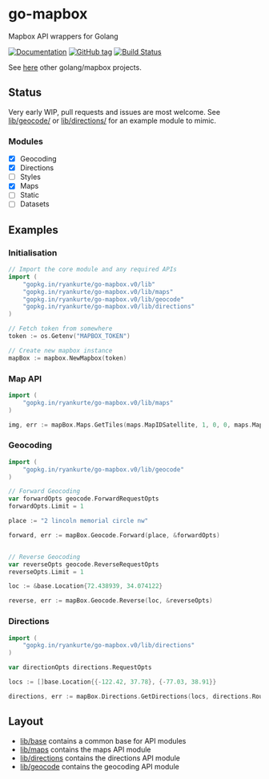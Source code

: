 # go-mapbox

Mapbox API wrappers for Golang

[![Documentation](https://img.shields.io/badge/docs-godoc-blue.svg)](https://godoc.org/github.com/ryankurte/go-mapbox)
[![GitHub tag](https://img.shields.io/github/tag/ryankurte/go-mapbox.svg)](https://github.com/ryankurte/go-mapbox)
[![Build Status](https://travis-ci.org/ryankurte/go-mapbox.svg?branch=master)](https://travis-ci.org/ryankurte/go-mapbox)

See [here](https://golanglibs.com/top?q=mapbox) other golang/mapbox projects.

## Status

Very early WIP, pull requests and issues are most welcome. See [lib/geocode/](lib/geocode) or [lib/directions/](lib/directions) for an example module to mimic.

### Modules

- [X] Geocoding
- [X] Directions
- [ ] Styles
- [X] Maps
- [ ] Static
- [ ] Datasets

## Examples

### Initialisation

```go
// Import the core module and any required APIs
import (
    "gopkg.in/ryankurte/go-mapbox.v0/lib"
    "gopkg.in/ryankurte/go-mapbox.v0/lib/maps"
    "gopkg.in/ryankurte/go-mapbox.v0/lib/geocode"
    "gopkg.in/ryankurte/go-mapbox.v0/lib/directions"
)

// Fetch token from somewhere
token := os.Getenv("MAPBOX_TOKEN")

// Create new mapbox instance
mapBox := mapbox.NewMapbox(token)

```

### Map API
``` go
import (
    "gopkg.in/ryankurte/go-mapbox.v0/lib/maps"
)

img, err := mapBox.Maps.GetTiles(maps.MapIDSatellite, 1, 0, 0, maps.MapFormatJpg90, true)
```

### Geocoding

```go
import (
    "gopkg.in/ryankurte/go-mapbox.v0/lib/geocode"
)

// Forward Geocoding
var forwardOpts geocode.ForwardRequestOpts
forwardOpts.Limit = 1

place := "2 lincoln memorial circle nw"

forward, err := mapBox.Geocode.Forward(place, &forwardOpts)


// Reverse Geocoding
var reverseOpts geocode.ReverseRequestOpts
reverseOpts.Limit = 1

loc := &base.Location{72.438939, 34.074122}

reverse, err := mapBox.Geocode.Reverse(loc, &reverseOpts)

```

### Directions

```go
import (
    "gopkg.in/ryankurte/go-mapbox.v0/lib/directions"
)

var directionOpts directions.RequestOpts

locs := []base.Location{{-122.42, 37.78}, {-77.03, 38.91}}

directions, err := mapBox.Directions.GetDirections(locs, directions.RoutingCycling, &directionOpts)

```

## Layout

- [lib/base](lib/base/) contains a common base for API modules
- [lib/maps](lib/maps/) contains the maps API module
- [lib/directions](lib/directions/) contains the directions API module
- [lib/geocode](lib/geocode/) contains the geocoding API module

